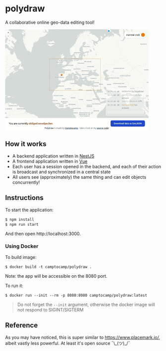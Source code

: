 # polydraw

A collaborative online geo-data editing tool!

![demo.gif](demo.gif)

## How it works

* A backend application written in [NestJS](https://www.nestjs.com/)
* A frontend application written in [Vue](https://vuejs.org)
* Each user has a session opened in the backend, and each of their action is broadcast 
  and synchronized in a central state
* All users see (approximately) the same thing and can edit objects concurrently!

## Instructions

To start the application:

```shell
$ npm install
$ npm run start
```

And then open http://localhost:3000.

### Using Docker

To build image:

```shell
$ docker build -t camptocamp/polydraw .
```

Note: the app will be accessible on the 8080 port.

To run it:

```shell
$ docker run --init --rm -p 8080:8080 camptocamp/polydraw:latest
```

> Do not forget the `--init` argument, otherwise the docker image will not respond to SIGINT/SIGTERM

## Reference

As you may have noticed, this is super similar to https://www.placemark.io/, albeit vastly less powerful. At least it's open source ¯\\\_(ツ)_/¯
